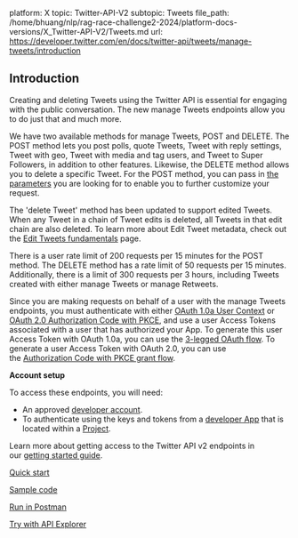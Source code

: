 platform: X
topic: Twitter-API-V2
subtopic: Tweets
file_path: /home/bhuang/nlp/rag-race-challenge2-2024/platform-docs-versions/X_Twitter-API-V2/Tweets.md
url: https://developer.twitter.com/en/docs/twitter-api/tweets/manage-tweets/introduction


## Introduction

Creating and deleting Tweets using the Twitter API is essential for engaging with the public conversation. The new manage Tweets endpoints allow you to do just that and much more. 

We have two available methods for manage Tweets, POST and DELETE. The POST method lets you post polls, quote Tweets, Tweet with reply settings, Tweet with geo, Tweet with media and tag users, and Tweet to Super Followers, in addition to other features. Likewise, the DELETE method allows you to delete a specific Tweet. For the POST method, you can pass in [the parameters](https://developer.twitter.com/en/docs/twitter-api/tweets/manage-tweets/api-reference) you are looking for to enable you to further customize your request.

The 'delete Tweet' method has been updated to support edited Tweets. When any Tweet in a chain of Tweet edits is deleted, all Tweets in that edit chain are also deleted. To learn more about Edit Tweet metadata, check out the [Edit Tweets fundamentals](https://developer.twitter.com/content/developer-twitter/en/docs/twitter-api/edit-tweets) page.

There is a user rate limit of 200 requests per 15 minutes for the POST method. The DELETE method has a rate limit of 50 requests per 15 minutes. Additionally, there is a limit of 300 requests per 3 hours, including Tweets created with either manage Tweets or manage Retweets. 

Since you are making requests on behalf of a user with the manage Tweets endpoints, you must authenticate with either [OAuth 1.0a User Context](https://developer.twitter.com/en/docs/authentication/oauth-1-0a) or [OAuth 2.0 Authorization Code with PKCE](https://developer.twitter.com/en/docs/authentication/oauth-2-0/authorization-code), and use a user Access Tokens associated with a user that has authorized your App. To generate this user Access Token with OAuth 1.0a, you can use the [3-legged OAuth flow](https://developer.twitter.com/en/docs/authentication/oauth-2-0/bearer-tokens). To generate a user Access Token with OAuth 2.0, you can use the [Authorization Code with PKCE grant flow](https://developer.twitter.com/en/docs/authentication/oauth-2-0/user-access-token).

**Account setup**

To access these endpoints, you will need:

* An approved [developer account](https://developer.twitter.com/en/portal/petition/essential/basic-info).
* To authenticate using the keys and tokens from a [developer App](https://developer.twitter.com/en/docs/apps) that is located within a [Project](https://developer.twitter.com/en/docs/projects). 

Learn more about getting access to the Twitter API v2 endpoints in our [getting started guide](https://developer.twitter.com/en/docs/twitter-api/getting-started/getting-access-to-the-twitter-api).

[Quick start](https://developer.twitter.com/en/docs/twitter-api/tweets/manage-tweets/quick-start)

[Sample code](https://github.com/twitterdev/Twitter-API-v2-sample-code)

[Run in Postman](https://t.co/twitter-api-postman)

[Try with API Explorer](https://developer.twitter.com/apitools/api?endpoint=/2/tweets&method=post)